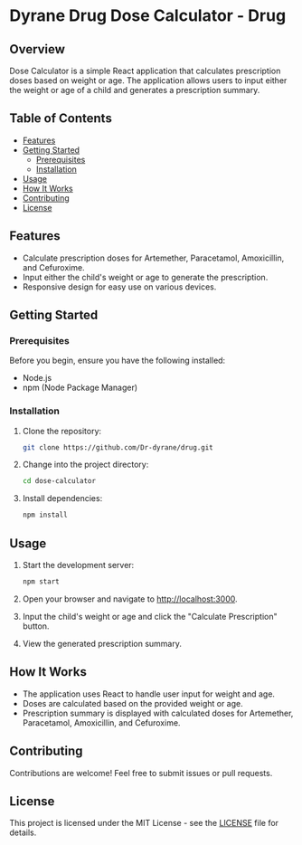 # Dyrane Drug Dose Calculator - Drug

## Overview

Dose Calculator is a simple React application that calculates prescription doses based on weight or age. The application allows users to input either the weight or age of a child and generates a prescription summary.

## Table of Contents

- [Features](#features)
- [Getting Started](#getting-started)
  - [Prerequisites](#prerequisites)
  - [Installation](#installation)
- [Usage](#usage)
- [How It Works](#how-it-works)
- [Contributing](#contributing)
- [License](#license)

## Features

- Calculate prescription doses for Artemether, Paracetamol, Amoxicillin, and Cefuroxime.
- Input either the child's weight or age to generate the prescription.
- Responsive design for easy use on various devices.

## Getting Started

### Prerequisites

Before you begin, ensure you have the following installed:

- Node.js
- npm (Node Package Manager)

### Installation

1. Clone the repository:

   ```bash
   git clone https://github.com/Dr-dyrane/drug.git
   ```

2. Change into the project directory:

   ```bash
   cd dose-calculator
   ```

3. Install dependencies:

   ```bash
   npm install
   ```

## Usage

1. Start the development server:

   ```bash
   npm start
   ```

2. Open your browser and navigate to [http://localhost:3000](http://localhost:3000).

3. Input the child's weight or age and click the "Calculate Prescription" button.

4. View the generated prescription summary.

## How It Works

- The application uses React to handle user input for weight and age.
- Doses are calculated based on the provided weight or age.
- Prescription summary is displayed with calculated doses for Artemether, Paracetamol, Amoxicillin, and Cefuroxime.

## Contributing

Contributions are welcome! Feel free to submit issues or pull requests.

## License

This project is licensed under the MIT License - see the [LICENSE](LICENSE) file for details.